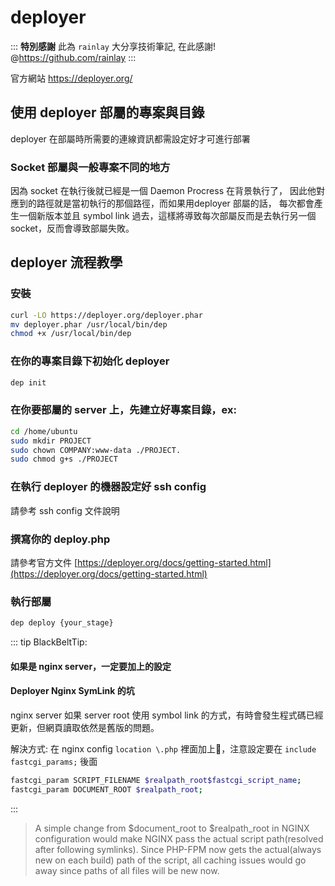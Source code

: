 # deployer

:::
<strong>特別感謝</strong>  此為 `rainlay` 大分享技術筆記, 在此感謝! @https://github.com/rainlay
:::


官方網站
https://deployer.org/

## 使用 deployer 部屬的專案與目錄

deployer 在部屬時所需要的連線資訊都需設定好才可進行部署

### Socket 部屬與一般專案不同的地方

因為 socket 在執行後就已經是一個 Daemon Procress 在背景執行了，
因此他對應到的路徑就是當初執行的那個路徑，而如果用deployer 部屬的話，
每次都會產生一個新版本並且 symbol link 過去，這樣將導致每次部屬反而是去執行另一個 socket，反而會導致部屬失敗。

## deployer 流程教學

### 安裝

```bash
curl -LO https://deployer.org/deployer.phar
mv deployer.phar /usr/local/bin/dep
chmod +x /usr/local/bin/dep
```

### 在你的專案目錄下初始化 deployer

```bash
dep init
```

### 在你要部屬的 server 上，先建立好專案目錄，ex:

```bash
cd /home/ubuntu
sudo mkdir PROJECT
sudo chown COMPANY:www-data ./PROJECT.
sudo chmod g+s ./PROJECT
```

### 在執行 deployer 的機器設定好 ssh config

請參考 ssh config 文件說明

### 撰寫你的 deploy.php

請參考官方文件 [https://deployer.org/docs/getting-started.html](https://deployer.org/docs/getting-started.html)

### 執行部屬

```bash
dep deploy {your_stage}
```

::: tip BlackBeltTip: 

#### 如果是 nginx server，一定要加上的設定
#### Deployer Nginx SymLink 的坑

nginx server 如果 server root 使用 symbol link 的方式，有時會發生程式碼已經更新，但網頁讀取依然是舊版的問題。

解決方式: 在 nginx config `location \.php` 裡面加上，注意設定要在 `include fastcgi_params;` 後面

```bash
fastcgi_param SCRIPT_FILENAME $realpath_root$fastcgi_script_name;
fastcgi_param DOCUMENT_ROOT $realpath_root;
```

:::

> A simple change from $document_root to $realpath_root in NGINX configuration would make NGINX pass the actual script path(resolved after following symlinks). Since PHP-FPM now gets the actual(always new on each build) path of the script, all caching issues would go away since paths of all files will be new now.
